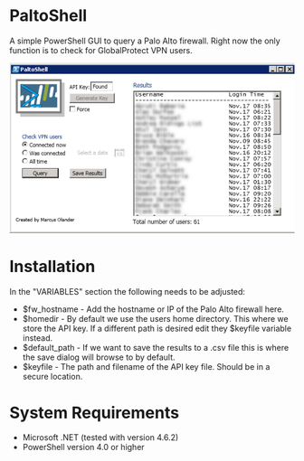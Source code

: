# PaltoShell
A simple PowerShell GUI to query a Palo Alto firewall.
Right now the only function is to check for GlobalProtect VPN users.

![alt text](https://raw.githubusercontent.com/marcusit/PaltoShell/master/paltoshell.png)

# Installation
In the "VARIABLES" section the following needs to be adjusted:
* $fw_hostname - Add the hostname or IP of the Palo Alto firewall here.
* $homedir - By default we use the users home directory. This where we store the API key. If a different path is desired edit they $keyfile variable instead.
* $default_path - If we want to save the results to a .csv file this is where the save dialog will browse to by default.
* $keyfile - The path and filename of the API key file. Should be in a secure location.

# System Requirements
* Microsoft .NET (tested with version 4.6.2)
* PowerShell version 4.0 or higher
